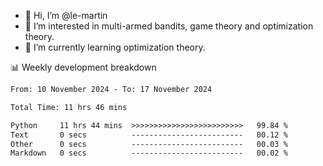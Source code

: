 - 👋 Hi, I’m @le-martin
- 👀 I’m interested in multi-armed bandits, game theory and optimization theory.
- 🌱 I’m currently learning optimization theory.
<!---- 💞️ I’m looking to collaborate on ...
- 📫 How to reach me ...-->

<!---
Tutorial for using WakaTime stats in GitHub profile: https://github.com/athul/waka-readme
-->

📊 Weekly development breakdown
<!--START_SECTION:waka-->

```txt
From: 10 November 2024 - To: 17 November 2024

Total Time: 11 hrs 46 mins

Python     11 hrs 44 mins  >>>>>>>>>>>>>>>>>>>>>>>>>   99.84 %
Text       0 secs          -------------------------   00.12 %
Other      0 secs          -------------------------   00.03 %
Markdown   0 secs          -------------------------   00.02 %
```

<!--END_SECTION:waka-->

<!---
le-martin/le-martin is a ✨ special ✨ repository because its `README.md` (this file) appears on your GitHub profile.
You can click the Preview link to take a look at your changes.
--->
